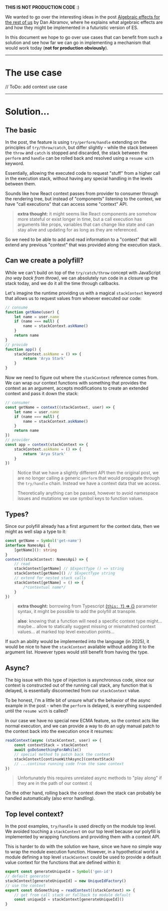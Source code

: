 **THIS IS NOT PRODUCTION CODE** :)

We wanted to go over the interesting ideas in the post [Algebraic effects for the rest of us](https://overreacted.io/algebraic-effects-for-the-rest-of-us/) by Dan Abramov, where he explains what algebraic effects are and how they might be implemented in a futuristic version of ES.

In this document we hope to go over use cases that can benefit from such a solution and see how far we can go in implementing a mechanism that would work today (**not for production obviously**).

---

# The use case

// ToDo: add context use case

---

# Solution...

## The basic

In the post, the feature is using `try/perform/handle` extending on the principles of `try/throw/catch`, but differ slightly - while the stack between the `throw` and `catch` is stopped and discarded, the stack between the `perform` and `handle` can be rolled back and resolved using a `resume with` keyword.

Essentially, allowing the executed code to request "stuff" from a higher call in the execution stack, without having any special handling in the levels between them.

Sounds like how React context passes from provider to consumer through the rendering tree, but instead of "components" listening to the context, we have "call executions" that can access some "context" API.

> **extra thought:** it might seems like React components are somehow more stateful or exist longer in time, but a call execution has arguments like props, variables that can change like state and can stay alive and updating for as long as they are referenced.

So we need to be able to add and read information to a "context" that will extend any previous "context" that was provided along the execution stack.

## Can we create a polyfill?

While we can't build on top of the `try/catch/throw` concept with JavaScript _(no way back from throw)_, we can absolutely run code in a closure up the stack today, and we do it all the time through callbacks.

Let's imagine the runtime providing us with a magical `stackContext` keyword that allows us to request values from whoever executed our code:

```js
// consume
function getName(user) {
    let name = user.name
    if (name === null) {
        name = stackContext.askName()
    }
    return name
}
// provide
function app() {
    stackContext.askName = () => {
        return 'Arya Stark'
    }
}
```

Now we need to figure out where the `stackContext` reference comes from. We can wrap our context functions with something that provides the context as an argument, accepts modifications to create an extended context and pass it down the stack:

```js
// consumer
const getName = context((stackContext, user) => {
    let name = user.name
    if (name === null) {
        name = stackContext.askName()
    }
    return name
})
// provider
const app = context(stackContext => {
    stackContext.askName = () => {
        return 'Arya Stark'
    }
})
```

> Notice that we have a slightly different API then the original post, we are no longer calling a generic `perform` that would propagate through the `try/handle` chain. Instead we have a context data that we access.
>
> Theoretically anything can be passed, however to avoid namespace issues and mutations we use symbol keys to function values.

## Types?

Since our polyfill already has a first argument for the context data, then we might as well slap a type to it:

```ts
const getName = Symbol('get-name')
interface NamesApi {
    [getName](): string
}
context((stackContext: NamesApi) => {
    // read
    stackContext[getName] // $ExpectType () => string
    stackContext[getName]() // $ExpectType string
    // extend for nested stack calls
    stackContext[getName] = () => {
        /*contextual name*/
    }
})
```

> **extra thought:** borrowing from Typescript [(`this: T`) => {}](https://www.typescriptlang.org/docs/handbook/functions.html#this-parameters) parameter syntax, it might be possible to add the polyfill at transpile.
>
> **also**: knowing that a function will need a specific context type might... maybe... allow to statically suggest missing or mismatched context values... at marked top level execution points...

If such an ability would be implemented into the language (in 2025), it would be nice to have the `stackContext` available without adding it to the argument list. However types would still benefit from having the type.

## Async?

The big issue with this type of injection is asynchronous code, since our context is constructed out of the running call stack, any function that is delayed, is essentially disconnected from our `stackContext` value.

To be honest, I'm a little bit of unsure what's the behavior of the async example in the post - when the `perform` is delayed, is everything suspended until the `resume with` is called?

In our case we have no special new ECMA feature, so the context acts like normal execution, and we can provide a way to do an ugly manual patch to the context back into the execution once it resumes:

```js
readContext(async (stackContext, user) => {
    const contextStack = stackContext
    await goDoSomethingForAWhile()
    // special method to patch back the context
    stackContext[continueWithAsync](contextStack)
    // ...continue running code from the same context
})
```

> Unfortunately this requires unrelated async methods to "play along" if they are in the path of our context :(

On the other hand, rolling back the context down the stack can probably be handled automatically (also error handling).

## Top level context?

In the post examples, `try/handle` is used directly on the module top level. We avoided touching a `stackContext` on our top level because our polyfill is implemented by wrapping functions and providing them with a context API.

This is harder to do with the solution we have, since we have no simple way to wrap the module execution function. However, in a hypothetical world a module defining a top level `stackContext` could be used to provide a default value context for the functions that are defined within it:

```js
export const generateUniqueId = Symbol('gen-id')
// default generator
stackContext[generateUniqueId] = new UniqueIdFactory()
// use the context
export const doSomething = readContext((stackContext) => {
    // get from call stack or fallback to module default
    const uniqueId = stackContext[generateUniqueId]()
}
```
